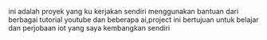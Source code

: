 ini adalah proyek yang ku kerjakan sendiri menggunakan bantuan dari berbagai tutorial youtube dan beberapa ai,project ini bertujuan untuk belajar dan perjobaan iot yang saya kembangkan sendiri
